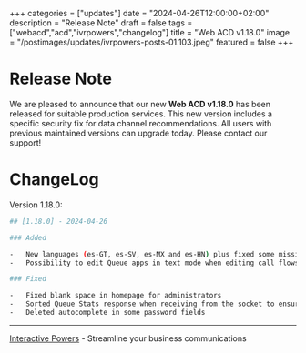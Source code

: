 +++
categories = ["updates"]
date = "2024-04-26T12:00:00+02:00"
description = "Release Note"
draft = false
tags = ["webacd","acd","ivrpowers","changelog"]
title = "Web ACD v1.18.0"
image = "/postimages/updates/ivrpowers-posts-01.103.jpeg"
featured = false
+++

# Release Note

We are pleased to announce that our new **Web ACD v1.18.0** has been released for suitable production services. This new version includes a specific security fix for data channel recommendations.  All users with previous maintained versions can upgrade today. Please contact our support!

# ChangeLog

Version 1.18.0:

```bash
## [1.18.0] - 2024-04-26

### Added

-   New languages (es-GT, es-SV, es-MX and es-HN) plus fixed some missing locales imports
-   Possibility to edit Queue apps in text mode when editing call flows

### Fixed

-   Fixed blank space in homepage for administrators
-   Sorted Queue Stats response when receiving from the socket to ensure alphabetical rendering in monitoring
-   Deleted autocomplete in some password fields
```

---
[Interactive Powers](http://www.ivrpowers.com/) - Streamline your business communications

